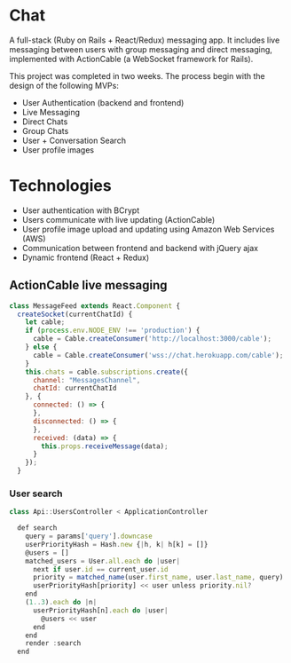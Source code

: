 
# Chat

A full-stack (Ruby on Rails + React/Redux) messaging app. It includes live messaging between users with group messaging and direct messaging, implemented with ActionCable (a WebSocket framework for Rails).

This project was completed in two weeks. The process begin with the design of the following MVPs:
- User Authentication (backend and frontend)
- Live Messaging
- Direct Chats
- Group Chats
- User + Conversation Search
- User profile images

# Technologies
- User authentication with BCrypt
- Users communicate with live updating (ActionCable)
- User profile image upload and updating using Amazon Web Services (AWS)
- Communication between frontend and backend with jQuery ajax
- Dynamic frontend (React + Redux)



## ActionCable live messaging
```javascript
class MessageFeed extends React.Component {
  createSocket(currentChatId) {
    let cable;
    if (process.env.NODE_ENV !== 'production') {
      cable = Cable.createConsumer('http://localhost:3000/cable');
    } else {
      cable = Cable.createConsumer('wss://chat.herokuapp.com/cable');
    }
    this.chats = cable.subscriptions.create({
      channel: "MessagesChannel",
      chatId: currentChatId
    }, {
      connected: () => {
      },
      disconnected: () => {
      },
      received: (data) => {
        this.props.receiveMessage(data);
      }
    });
  }
```

### User search
```javascript
class Api::UsersController < ApplicationController

  def search
    query = params['query'].downcase
    userPriorityHash = Hash.new {|h, k| h[k] = []}
    @users = []
    matched_users = User.all.each do |user|
      next if user.id == current_user.id
      priority = matched_name(user.first_name, user.last_name, query)
      userPriorityHash[priority] << user unless priority.nil?
    end
    (1..3).each do |n|
      userPriorityHash[n].each do |user|
        @users << user
      end
    end
    render :search
  end
```


